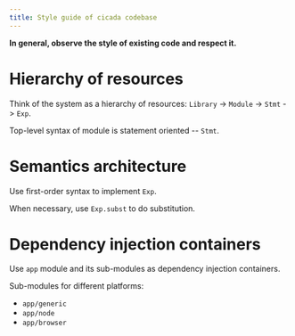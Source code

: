 ```yaml
---
title: Style guide of cicada codebase
---
```


**In general, observe the style of existing code and respect it.**

# Hierarchy of resources

Think of the system as a hierarchy of resources: `Library` -> `Module` -> `Stmt` -> `Exp`.

Top-level syntax of module is statement oriented -- `Stmt`.

# Semantics architecture

Use first-order syntax to implement `Exp`.

When necessary, use `Exp.subst` to do substitution.

# Dependency injection containers

Use `app` module and its sub-modules as dependency injection containers.

Sub-modules for different platforms:

- `app/generic`
- `app/node`
- `app/browser`
